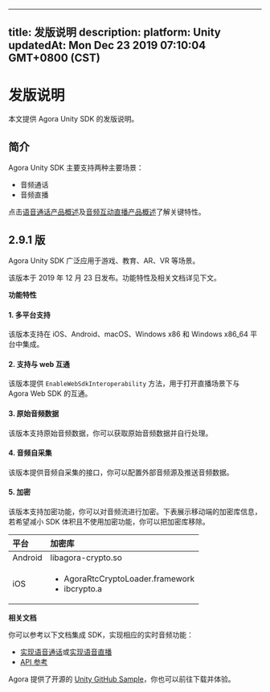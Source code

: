 
---
title: 发版说明
description: 
platform: Unity
updatedAt: Mon Dec 23 2019 07:10:04 GMT+0800 (CST)
---
# 发版说明
本文提供 Agora Unity SDK 的发版说明。

## 简介
 
Agora Unity SDK 主要支持两种主要场景：
 
- 音频通话
- 音频直播
 
点击[语音通话产品概述](../../cn/Voice/product_voice.md)及[音频互动直播产品概述](../../cn/Voice/product_live_audio.md)了解关键特性。

 ## **2.9.1 版**

Agora Unity SDK 广泛应用于游戏、教育、AR、VR 等场景。

该版本于 2019 年 12 月 23 日发布。功能特性及相关文档详见下文。

**功能特性**

#### 1. 多平台支持

该版本支持在 iOS、Android、macOS、Windows x86 和 Windows x86_64 平台中集成。

#### 2. 支持与 web 互通

该版本提供 `EnableWebSdkInteroperability` 方法，用于打开直播场景下与 Agora Web SDK 的互通。

#### 3. 原始音频数据

该版本支持原始音频数据，你可以获取原始音频数据并自行处理。

#### 4. 音频自采集

该版本提供音频自采集的接口，你可以配置外部音频源及推送音频数据。

#### 5. 加密

该版本支持加密功能，你可以对音频流进行加密。下表展示移动端的加密库信息，若希望减小 SDK 体积且不使用加密功能，你可以把加密库移除。

   | 平台    | 加密库                                     |
   | :------ | :----------------------------------------- |
   | Android | libagora-crypto.so                         |
   | iOS     | <ul><li>AgoraRtcCryptoLoader.framework <li>ibcrypto.a</li></ul> |

**相关文档**

你可以参考以下文档集成 SDK，实现相应的实时音频功能：

- [实现语音通话](../../cn/Voice/start_call_audio_unity.md)或[实现语音直播](../../cn/Voice/start_live_audio_unity.md)
- [API 参考](https://docs.agora.io/cn/Voice/API%20Reference/unity/index.html)

Agora 提供了开源的 [Unity GitHub Sample](https://github.com/AgoraIO/Voice-Call-for-Mobile-Gaming/tree/2.9.1.42/Basic-Voice-Call-for-Gaming/Hello-Unity3D-Agora)，你也可以前往下载并体验。
